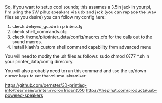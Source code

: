 So, if you want to setup cool sounds; this assumes a 3.5in jack in your pi, I'm using the 3W pihut speakers via usb and jack (you can replace the .wav files as you desire) you can follow my config here:
1) check delayed_gcode in printer.cfg
2) check shell_commands.cfg
3) check /home/pi/printer_data/config/macros.cfg for the calls out to the sound macros.
4) install kiauh's custom shell command capability from advanced menu

You will need to modify the .sh files as follows:
sudo chmod 0777 *.sh
 in your printer_data/config directory.

You will also probably need to run this command and use the up/down cursor keys to set the volume:
alsamixer


https://github.com/oernster/3D-printing-info/tree/main/printers/voronTrident350
https://thepihut.com/products/usb-powered-speakers